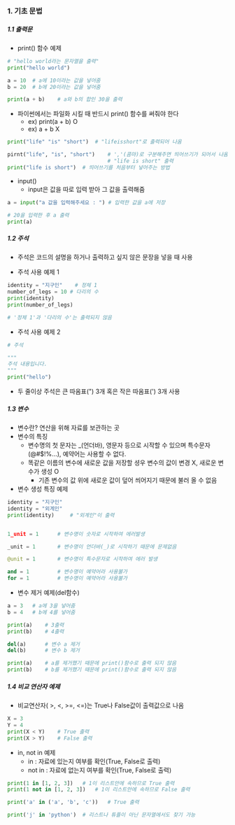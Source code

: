 ### 1. 기초 문법

##### 1.1 출력문

- print() 함수 예제

```python
# "hello world라는 문자열을 출력"
print("hello world")

a = 10	# a에 10이라는 값을 넣어줌
b = 20	# b에 20이라는 값을 넣어줌

print(a + b)	# a와 b의 합인 30을 출력
```

- 파이썬에서는 파일화 시킬 때 반드시 print() 함수를 써줘야 한다
  - ex) print(a + b) O
  - ex) a + b  X

```python
print("life" "is" "short")	# "lifeisshort"로 출력되어 나옴

pirnt("life", "is", "short")	# ','(콤마)로 구분해주면 띄어쓰기가 되어서 나옴
								# "life is short" 출력
print("life is short")	# 띄어쓰기를 처음부터 넣어주는 방법
```

- input()
  - input은 값을 따로 입력 받아 그 값을 출력해줌

```python
a = input("a 값을 입력해주세요 : ")	# 입력한 값을 a에 저장

# 20을 입력한 후 a 출력
print(a)
```



##### 1.2 주석

- 주석은 코드의 설명을 하거나 출력하고 싶지 않은 문장을 넣을 때 사용

- 주석 사용 예제 1

```python
identity = "지구인"	# 정체 1
number_of_legs = 10	# 다리의 수
print(identity)
print(number_of_legs)

# '정체 1'과 '다리의 수'는 출력되지 않음
```

- 주석 사용 예제 2

```python
# 주석

"""
주석 내용입니다.
"""
print("hello")
```

- 두 줄이상 주석은 큰 따옴표(") 3개 혹은 작은 따옴표(') 3개 사용

##### 1.3 변수

- 변수란? 연산을 위해 자료를 보관하는 곳
- 변수의 특징
  - 변수명의 첫 문자는 _(언더바), 영문자 등으로 시작할 수 있으며 특수문자(@#$!%...), 예약어는 사용할 수 없다.
  - 똑같은 이름의 변수에 새로운 값을 저장할 셩우 변수의 값이 변경 X, 새로운 변수가 생성 O
    - 기존 변수의 값 위에 새로운 값이 덮어 씌어지기 때문에 불러 올 수 없음 
- 변수 생성 특징 예제

```python
identity = "지구인"
identity = "외계인"
print(identity)		# "외계인"이 출력


1_unit = 1		# 변수명이 숫자로 시작하여 에러발생

_unit = 1		# 변수명이 언더바(_)로 시작하기 때문에 문제없음

@unit = 1		# 변수명이 특수문자로 시작하여 에러 발생

and = 1			# 변수명이 예약어라 사용불가
for = 1			# 변수명이 예약어라 사용불가
```

- 변수 제거 예제(del함수)

```python
a = 3	# a에 3을 넣어줌
b = 4	# b에 4를 넣어줌

print(a)	# 3출력
print(b)	# 4출력

del(a)		# 변수 a 제거
del(b)		# 변수 b 제거

print(a)	# a를 제거했기 때문에 print()함수로 출력 되지 않음
print(b)	# b를 제거했기 때문에 print()함수로 출력 되지 않음
```

##### 1.4 비교 연산자 예제

- 비교연산자( >, <, >=, <=)는 True나 False값이 출력값으로 나옴

```python
X = 3
Y = 4
print(X < Y)	# True 출력
print(X > Y)	# False 출력
```

- in, not in 예제
  - in : 자료에 있는지 여부를 확인(True, False로 출력)
  - not in : 자료에 없는지 여부를 확인(True, False로 출력)

```python
print(1 in [1, 2, 3])	# 1이 리스트안에 속하므로 True 출력
print(1 not in [1, 2, 3])	# 1이 리스트안에 속하므로 False 출력

print('a' in ('a', 'b', 'c'))	# True 출력

print('j' in 'python')	# 리스트나 튜플이 아닌 문자열에서도 찾기 가능
```

